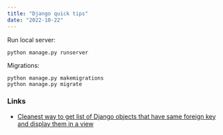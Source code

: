 ```yaml
---
title: "Django quick tips"
date: "2022-10-22"
---
```


Run local server:
```shell
python manage.py runserver
```

Migrations:
```shell
python manage.py makemigrations
python manage.py migrate
```

### Links
- [Cleanest way to get list of Django objects that have same foreign key and display them in a view](https://codereview.stackexchange.com/questions/194906/)